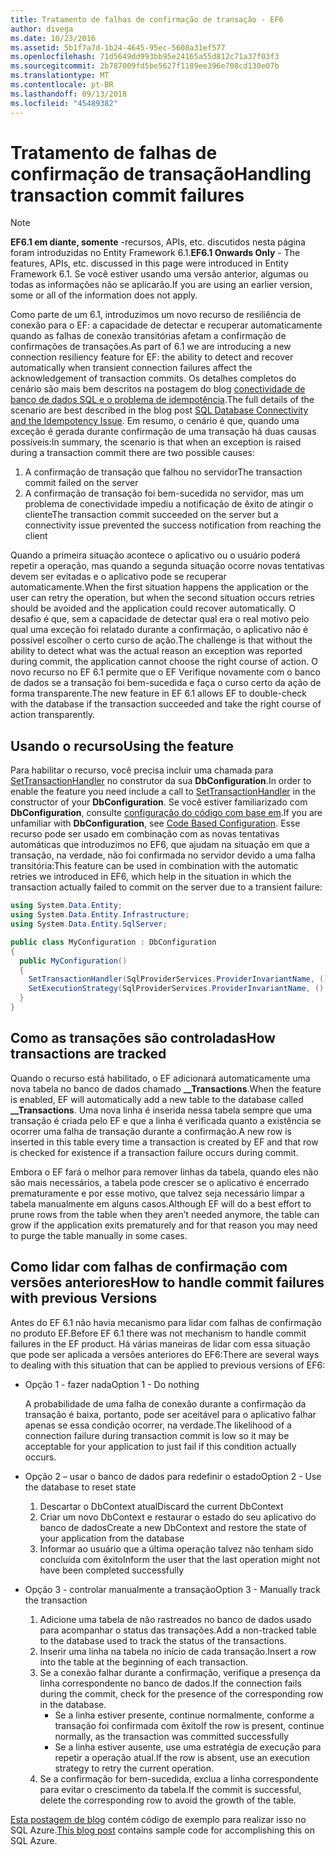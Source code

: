 ```yaml
---
title: Tratamento de falhas de confirmação de transação - EF6
author: divega
ms.date: 10/23/2016
ms.assetid: 5b1f7a7d-1b24-4645-95ec-5608a31ef577
ms.openlocfilehash: 71d5649dd993bb95e24165a55d812c71a37f03f3
ms.sourcegitcommit: 2b787009fd5be5627f1189ee396e708cd130e07b
ms.translationtype: MT
ms.contentlocale: pt-BR
ms.lasthandoff: 09/13/2018
ms.locfileid: "45489382"
---
```

# <a name="handling-transaction-commit-failures"></a><span data-ttu-id="f6a53-102">Tratamento de falhas de confirmação de transação</span><span class="sxs-lookup"><span data-stu-id="f6a53-102">Handling transaction commit failures</span></span>
> [!NOTE]
> <span data-ttu-id="f6a53-103">**EF6.1 em diante, somente** -recursos, APIs, etc. discutidos nesta página foram introduzidas no Entity Framework 6.1.</span><span class="sxs-lookup"><span data-stu-id="f6a53-103">**EF6.1 Onwards Only** - The features, APIs, etc. discussed in this page were introduced in Entity Framework 6.1.</span></span> <span data-ttu-id="f6a53-104">Se você estiver usando uma versão anterior, algumas ou todas as informações não se aplicarão.</span><span class="sxs-lookup"><span data-stu-id="f6a53-104">If you are using an earlier version, some or all of the information does not apply.</span></span>  

<span data-ttu-id="f6a53-105">Como parte de um 6.1, introduzimos um novo recurso de resiliência de conexão para o EF: a capacidade de detectar e recuperar automaticamente quando as falhas de conexão transitórias afetam a confirmação de confirmações de transações.</span><span class="sxs-lookup"><span data-stu-id="f6a53-105">As part of 6.1 we are introducing a new connection resiliency feature for EF: the ability to detect and recover automatically when transient connection failures affect the acknowledgement of transaction commits.</span></span> <span data-ttu-id="f6a53-106">Os detalhes completos do cenário são mais bem descritos na postagem do blog [conectividade de banco de dados SQL e o problema de idempotência](http://blogs.msdn.com/b/adonet/archive/2013/03/11/sql-database-connectivity-and-the-idempotency-issue.aspx).</span><span class="sxs-lookup"><span data-stu-id="f6a53-106">The full details of the scenario are best described in the blog post [SQL Database Connectivity and the Idempotency Issue](http://blogs.msdn.com/b/adonet/archive/2013/03/11/sql-database-connectivity-and-the-idempotency-issue.aspx).</span></span>  <span data-ttu-id="f6a53-107">Em resumo, o cenário é que, quando uma exceção é gerada durante confirmação de uma transação há duas causas possíveis:</span><span class="sxs-lookup"><span data-stu-id="f6a53-107">In summary, the scenario is that when an exception is raised during a transaction commit there are two possible causes:</span></span>  

1. <span data-ttu-id="f6a53-108">A confirmação de transação que falhou no servidor</span><span class="sxs-lookup"><span data-stu-id="f6a53-108">The transaction commit failed on the server</span></span>
2. <span data-ttu-id="f6a53-109">A confirmação de transação foi bem-sucedida no servidor, mas um problema de conectividade impediu a notificação de êxito de atingir o cliente</span><span class="sxs-lookup"><span data-stu-id="f6a53-109">The transaction commit succeeded on the server but a connectivity issue prevented the success notification from reaching the client</span></span>  

<span data-ttu-id="f6a53-110">Quando a primeira situação acontece o aplicativo ou o usuário poderá repetir a operação, mas quando a segunda situação ocorre novas tentativas devem ser evitadas e o aplicativo pode se recuperar automaticamente.</span><span class="sxs-lookup"><span data-stu-id="f6a53-110">When the first situation happens the application or the user can retry the operation, but when the second situation occurs retries should be avoided and the application could recover automatically.</span></span> <span data-ttu-id="f6a53-111">O desafio é que, sem a capacidade de detectar qual era o real motivo pelo qual uma exceção foi relatado durante a confirmação, o aplicativo não é possível escolher o certo curso de ação.</span><span class="sxs-lookup"><span data-stu-id="f6a53-111">The challenge is that without the ability to detect what was the actual reason an exception was reported during commit, the application cannot choose the right course of action.</span></span> <span data-ttu-id="f6a53-112">O novo recurso no EF 6.1 permite que o EF Verifique novamente com o banco de dados se a transação foi bem-sucedida e faça o curso certo da ação de forma transparente.</span><span class="sxs-lookup"><span data-stu-id="f6a53-112">The new feature in EF 6.1 allows EF to double-check with the database if the transaction succeeded and take the right course of action transparently.</span></span>  

## <a name="using-the-feature"></a><span data-ttu-id="f6a53-113">Usando o recurso</span><span class="sxs-lookup"><span data-stu-id="f6a53-113">Using the feature</span></span>  

<span data-ttu-id="f6a53-114">Para habilitar o recurso, você precisa incluir uma chamada para [SetTransactionHandler](https://msdn.microsoft.com/library/system.data.entity.dbconfiguration.setdefaulttransactionhandler.aspx) no construtor da sua **DbConfiguration**.</span><span class="sxs-lookup"><span data-stu-id="f6a53-114">In order to enable the feature you need include a call to [SetTransactionHandler](https://msdn.microsoft.com/library/system.data.entity.dbconfiguration.setdefaulttransactionhandler.aspx) in the constructor of your **DbConfiguration**.</span></span> <span data-ttu-id="f6a53-115">Se você estiver familiarizado com **DbConfiguration**, consulte [configuração do código com base em](~/ef6/fundamentals/configuring/code-based.md).</span><span class="sxs-lookup"><span data-stu-id="f6a53-115">If you are unfamiliar with **DbConfiguration**, see [Code Based Configuration](~/ef6/fundamentals/configuring/code-based.md).</span></span> <span data-ttu-id="f6a53-116">Esse recurso pode ser usado em combinação com as novas tentativas automáticas que introduzimos no EF6, que ajudam na situação em que a transação, na verdade, não foi confirmada no servidor devido a uma falha transitória:</span><span class="sxs-lookup"><span data-stu-id="f6a53-116">This feature can be used in combination with the automatic retries we introduced in EF6, which help in the situation in which the transaction actually failed to commit on the server due to a transient failure:</span></span>  

``` csharp
using System.Data.Entity;
using System.Data.Entity.Infrastructure;
using System.Data.Entity.SqlServer;

public class MyConfiguration : DbConfiguration  
{
  public MyConfiguration()  
  {  
    SetTransactionHandler(SqlProviderServices.ProviderInvariantName, () => new CommitFailureHandler());  
    SetExecutionStrategy(SqlProviderServices.ProviderInvariantName, () => new SqlAzureExecutionStrategy());  
  }  
}
```  

## <a name="how-transactions-are-tracked"></a><span data-ttu-id="f6a53-117">Como as transações são controladas</span><span class="sxs-lookup"><span data-stu-id="f6a53-117">How transactions are tracked</span></span>  

<span data-ttu-id="f6a53-118">Quando o recurso está habilitado, o EF adicionará automaticamente uma nova tabela no banco de dados chamado **__Transactions**.</span><span class="sxs-lookup"><span data-stu-id="f6a53-118">When the feature is enabled, EF will automatically add a new table to the database called **__Transactions**.</span></span> <span data-ttu-id="f6a53-119">Uma nova linha é inserida nessa tabela sempre que uma transação é criada pelo EF e que a linha é verificada quanto a existência se ocorrer uma falha de transação durante a confirmação.</span><span class="sxs-lookup"><span data-stu-id="f6a53-119">A new row is inserted in this table every time a transaction is created by EF and that row is checked for existence if a transaction failure occurs during commit.</span></span>  

<span data-ttu-id="f6a53-120">Embora o EF fará o melhor para remover linhas da tabela, quando eles não são mais necessários, a tabela pode crescer se o aplicativo é encerrado prematuramente e por esse motivo, que talvez seja necessário limpar a tabela manualmente em alguns casos.</span><span class="sxs-lookup"><span data-stu-id="f6a53-120">Although EF will do a best effort to prune rows from the table when they aren’t needed anymore, the table can grow if the application exits prematurely and for that reason you may need to purge the table manually in some cases.</span></span>  

## <a name="how-to-handle-commit-failures-with-previous-versions"></a><span data-ttu-id="f6a53-121">Como lidar com falhas de confirmação com versões anteriores</span><span class="sxs-lookup"><span data-stu-id="f6a53-121">How to handle commit failures with previous Versions</span></span>

<span data-ttu-id="f6a53-122">Antes do EF 6.1 não havia mecanismo para lidar com falhas de confirmação no produto EF.</span><span class="sxs-lookup"><span data-stu-id="f6a53-122">Before EF 6.1 there was not mechanism to handle commit failures in the EF product.</span></span> <span data-ttu-id="f6a53-123">Há várias maneiras de lidar com essa situação que pode ser aplicada a versões anteriores do EF6:</span><span class="sxs-lookup"><span data-stu-id="f6a53-123">There are several ways to dealing with this situation that can be applied to previous versions of EF6:</span></span>  

* <span data-ttu-id="f6a53-124">Opção 1 - fazer nada</span><span class="sxs-lookup"><span data-stu-id="f6a53-124">Option 1 - Do nothing</span></span>  

  <span data-ttu-id="f6a53-125">A probabilidade de uma falha de conexão durante a confirmação da transação é baixa, portanto, pode ser aceitável para o aplicativo falhar apenas se essa condição ocorrer, na verdade.</span><span class="sxs-lookup"><span data-stu-id="f6a53-125">The likelihood of a connection failure during transaction commit is low so it may be acceptable for your application to just fail if this condition actually occurs.</span></span>  

* <span data-ttu-id="f6a53-126">Opção 2 – usar o banco de dados para redefinir o estado</span><span class="sxs-lookup"><span data-stu-id="f6a53-126">Option 2 - Use the database to reset state</span></span>  

  1. <span data-ttu-id="f6a53-127">Descartar o DbContext atual</span><span class="sxs-lookup"><span data-stu-id="f6a53-127">Discard the current DbContext</span></span>  
  2. <span data-ttu-id="f6a53-128">Criar um novo DbContext e restaurar o estado do seu aplicativo do banco de dados</span><span class="sxs-lookup"><span data-stu-id="f6a53-128">Create a new DbContext and restore the state of your application from the database</span></span>  
  3. <span data-ttu-id="f6a53-129">Informar ao usuário que a última operação talvez não tenham sido concluída com êxito</span><span class="sxs-lookup"><span data-stu-id="f6a53-129">Inform the user that the last operation might not have been completed successfully</span></span>  

* <span data-ttu-id="f6a53-130">Opção 3 - controlar manualmente a transação</span><span class="sxs-lookup"><span data-stu-id="f6a53-130">Option 3 - Manually track the transaction</span></span>  

  1. <span data-ttu-id="f6a53-131">Adicione uma tabela de não rastreados no banco de dados usado para acompanhar o status das transações.</span><span class="sxs-lookup"><span data-stu-id="f6a53-131">Add a non-tracked table to the database used to track the status of the transactions.</span></span>  
  2. <span data-ttu-id="f6a53-132">Inserir uma linha na tabela no início de cada transação.</span><span class="sxs-lookup"><span data-stu-id="f6a53-132">Insert a row into the table at the beginning of each transaction.</span></span>  
  3. <span data-ttu-id="f6a53-133">Se a conexão falhar durante a confirmação, verifique a presença da linha correspondente no banco de dados.</span><span class="sxs-lookup"><span data-stu-id="f6a53-133">If the connection fails during the commit, check for the presence of the corresponding row in the database.</span></span>  
     - <span data-ttu-id="f6a53-134">Se a linha estiver presente, continue normalmente, conforme a transação foi confirmada com êxito</span><span class="sxs-lookup"><span data-stu-id="f6a53-134">If the row is present, continue normally, as the transaction was committed successfully</span></span>  
     - <span data-ttu-id="f6a53-135">Se a linha estiver ausente, use uma estratégia de execução para repetir a operação atual.</span><span class="sxs-lookup"><span data-stu-id="f6a53-135">If the row is absent, use an execution strategy to retry the current operation.</span></span>  
  4. <span data-ttu-id="f6a53-136">Se a confirmação for bem-sucedida, exclua a linha correspondente para evitar o crescimento da tabela.</span><span class="sxs-lookup"><span data-stu-id="f6a53-136">If the commit is successful, delete the corresponding row to avoid the growth of the table.</span></span>  

<span data-ttu-id="f6a53-137">[Esta postagem de blog](http://blogs.msdn.com/b/adonet/archive/2013/03/11/sql-database-connectivity-and-the-idempotency-issue.aspx) contém código de exemplo para realizar isso no SQL Azure.</span><span class="sxs-lookup"><span data-stu-id="f6a53-137">[This blog post](http://blogs.msdn.com/b/adonet/archive/2013/03/11/sql-database-connectivity-and-the-idempotency-issue.aspx) contains sample code for accomplishing this on SQL Azure.</span></span>  
